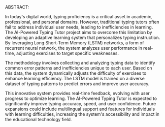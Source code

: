 ABSTRACT:

In today's digital world, typing proficiency is a critical asset in academic, professional, and personal domains. However, traditional typing tutors often fail to address individual user needs, leading to inefficiencies in learning. The AI-Powered Typing Tutor project aims to overcome this limitation by developing an adaptive learning system that personalizes typing instruction. By leveraging Long Short-Term Memory (LSTM) networks, a form of recurrent neural network, the system analyzes user performance in real-time, adjusting exercises to target specific weaknesses.

The methodology involves collecting and analyzing typing data to identify common error patterns and inefficiencies unique to each user. Based on this data, the system dynamically adjusts the difficulty of exercises to enhance learning efficiency. The LSTM model is trained on a diverse dataset of typing patterns to predict errors and improve user accuracy.

This innovative system provides real-time feedback, evolving with user progress to optimize learning. The AI-Powered Typing Tutor is expected to significantly improve typing accuracy, speed, and user confidence. Future expansions could include multilingual support and features for individuals with learning difficulties, increasing the system's accessibility and impact in the educational technology field.
